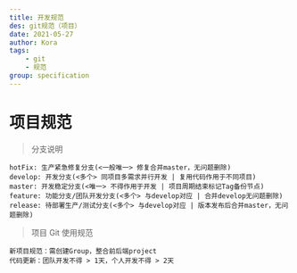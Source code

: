 ```yaml
---
title: 开发规范
des: git规范（项目）
date: 2021-05-27
author: Kora
tags:
    - git
    - 规范
group: specification
---
```


# 项目规范

<template>
  <div id="app">
   	<div id='container' style='background: #EEEEF3'></div>
  </div>
</template>

<script> 

export default {
	name: 'App',
	mounted() {
		import('@antv/g6').then((G6) => {
			const fittingString = (str, maxWidth, fontSize) => {
				let currentWidth = 0;
				let res = str;
				const pattern = new RegExp('[\u4E00-\u9FA5]+'); // distinguish the Chinese charactors and letters
				str.split('').forEach((letter, i) => {
					if (currentWidth > maxWidth) return;
					if (pattern.test(letter)) {
						// Chinese charactors
						currentWidth += fontSize;
					} else {
						// get the width of single letter according to the fontSize
						currentWidth += G6.Util.getLetterWidth(letter, fontSize);
					}
					if (currentWidth > maxWidth) {
						res = `${str.substr(0, i)}\n${str.substr(i)}`;
					}
			});
			return res;
		};

		const globalFontSize = 12;

		G6.registerEdge('circle-running', {
			afterDraw(cfg, group) {
			// get the first shape in the group, it is the edge's path here=
			const shape = group.get('children')[0];
			// the start position of the edge's path
			const startPoint = shape.getPoint(0);

			// add red circle shape
			const circle = group.addShape('circle', {
				attrs: {
					x: startPoint.x,
					y: startPoint.y,
					fill: '#1890ff',
					r: 5,
				},
				name: 'circle-shape',
			});

			// animation for the red circle
			circle.animate((ratio) => {
				// the operations in each frame. Ratio ranges from 0 to 1 indicating the prograss of the animation. Returns the modified configurations
				// get the position on the edge according to the ratio
				const tmpPoint = shape.getPoint(ratio);
				// returns the modified configurations here, x and y here
				return {
					x: tmpPoint.x,
					y: tmpPoint.y,
				};
				},
			{
			repeat: true, // Whether executes the animation repeatly
			duration: 3000, // the duration for executing once
		});
	},
},
		'line', // extend the built-in edge 'cubic' line | cubic | polyline | quadratic | loop
		);

		const data = {
		nodes: [
			{
				type: 'round',
				x: -100,
				y: 190,
				size: 70,
				label: fittingString('Tag1.0.1\n Tag1.0.2 \n Tag...', 200, globalFontSize),
				id: 'nodeTagList',
				labelCfg: {
					position: '',
				},
				anchorPoints: [
					[0, 0.5],
					[0.5, 0],
				],
			},
			{
				x: -100,
				y: 100,
				label: fittingString('Tag', 80, globalFontSize),
				id: 'nodeTagAll',
				labelCfg: {
					position: '',
				},
				anchorPoints: [
					[0.5, 0.5],
					[1, 0.5],
				],
			},
			{
				x: 100,
				y: 100,
				label: fittingString('Master', 80, globalFontSize),
				id: 'nodeMaster',
				labelCfg: {
					position: '',
				},
				anchorPoints: [
					[0.5, 0.5],
					[0.5, 0]
				],
			},
			{
				x: 100,
				y: 200,
				label: fittingString('HotFix', 80, globalFontSize),
				id: 'nodeHotFix',
				labelCfg: {
					position: '',
				},
				anchorPoints: [
					[0.5, 0],
					[1, 0.5],
				],
			},
			{
				x: 300,
				y: 100,
				label: 'Develop（n）',
				id: 'nodeDev1',
				labelCfg: {
					position: '',
				},
				anchorPoints: [
					[0, 0.5],
					[0.5, 0.5],
					[1, 0.5],
				],
			},
			{
				x: 500,
				y: 100,
				label: 'Feature（n）',
				id: 'nodeFeature',
				labelCfg: {
					position: '',
				},
				anchorPoints: [
					[0.5, 0.5],
					[0, 0.5],
				],
			},
			{
				x: 500,
				y: 190,
				type: 'round',
				label: 'Feature1\nFeature2\nFeature...',
				size: 70,
				id: 'nodeFeatureList',
				labelCfg: {
					position: '',
				},
				anchorPoints: [
					[0.5, 0],
					[0, 0.5],
				],
			},
			{
				x: 300,
				y: -100,
				label: 'Release',
				id: 'nodeRelease',
				labelCfg: {
					position: '',
				},
				anchorPoints: [
					[.5, 1],
					// [1, 0],
				],
			},
		],
		edges: [
			{
				source: 'nodeMaster',
				target: 'nodeDev1',
				label: fittingString('创建分支(开发版本)', 110, globalFontSize),
				labelCfg: {
					refY: 20,
					refX: 24,
				},
				style: {
					endArrow: true,
				},
			},
			{
				source: 'nodeMaster',
				target: 'nodeTagAll',
				label: fittingString('标记Tag', 110, globalFontSize),
				labelCfg: {
					refY: 20,
					refX: 20
				},
				style: {
					endArrow: true,
				},
			},
			{
				source: 'nodeMaster',
				target: 'nodeHotFix',
				label: fittingString('创建分支(生产修复)', 110, globalFontSize),
				labelCfg: {
					refY: 0
				},
				style: {
					endArrow: true,
				},
			},
			{
				source: 'nodeDev1',
				target: 'nodeRelease',
				label: fittingString('待部署生产版本/测试版本', 110, globalFontSize),
				labelCfg: {
					refY: 0
				},
				style: {
					endArrow: true,
				},
			},
			{
				source: 'nodeRelease',
				target: 'nodeMaster',
				label: fittingString('Merge稳定版本', 110, globalFontSize),
				labelCfg: {
					refY: 0
				},
				style: {
					endArrow: true,
				},
			},
			{
				source: 'nodeDev1',
				target: 'nodeFeature',
				label: fittingString('创建分支(功能开发)', 110, globalFontSize),
				labelCfg: {
					refY: 20
				},
				style: {
					endArrow: true,
				},
			},
			{
				source: 'nodeTagAll',
				target: 'nodeTagList',
				label: '',
				labelCfg: {
					refY: 20
				},
				style: {
					endArrow: true,
					stroke: '#999',
					width: '20'
				},
			},
			{
				source: 'nodeFeature',
				target: 'nodeFeatureList',
				label: '',
				labelCfg: {
					refY: 20
				},
				style: {
					endArrow: true,
					stroke: '#999',
					width: '20'
				},
			},
			
			],
		};

		const width = document.getElementById('container').scrollWidth || 1000;
		const height = document.getElementById('container').scrollHeight || 480;
		const graph = new G6.Graph({
			container: 'container',
			width,
			height,
			// translate the graph to align the canvas's center, support by v3.5.1
			modes: {
				/* behavior */
				default: ['drag-node'],
			},
			fitCenter: true,
			defaultNode: {
				type: 'rect',
				style: {
					fill: '#DEE9FF',
					stroke: '#5B8FF9',
				},
			},
			defaultEdge: {
				type: 'circle-running',
				// lineWidth: 100,
				color: '#F6BD16',
			},
		});
		graph.data(data);
		graph.render();
		
		graph.on('edge:mouseenter', (evt) => {
			const { item } = evt;
			graph.setItemState(item, 'active', true);
		});

		graph.on('edge:mouseleave', (evt) => {
			const { item } = evt;
			graph.setItemState(item, 'active', false);
		});

		graph.on('edge:click', (evt) => {
			const { item } = evt;
			graph.setItemState(item, 'selected', true);
		});
		graph.on('canvas:click', (evt) => {
		graph.getEdges().forEach((edge) => {
			graph.clearItemStates(edge);
		});
		});
			})
		
		}
}

</script>

> 分支说明

    hotFix: 生产紧急修复分支(<一般唯一> 修复合并master，无问题删除)
    develop: 开发分支(<多个> 同项目多需求并行开发 | 复用代码作用于不同项目)
    master: 开发稳定分支(<唯一> 不得作用于开发 | 项目周期结束标记Tag备份节点)
    feature: 功能分支/团队开发分支(<多个> 与develop对应 | 合并develop无问题删除)
    release: 待部署生产/测试分支(<多个> 与develop对应 | 版本发布后合并master，无问题删除)

> 项目 Git 使用规范

    新项目规范：需创建Group，整合前后端project
    代码更新：团队开发不得 > 1天，个人开发不得 > 2天
